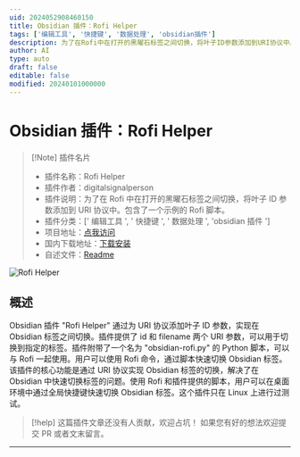 ```yaml
---
uid: 2024052908460150
title: Obsidian 插件：Rofi Helper
tags: ['编辑工具', '快捷键', '数据处理', 'obsidian插件']
description: 为了在Rofi中在打开的黑曜石标签之间切换，将叶子ID参数添加到URI协议中。包含了一个示例的Rofi脚本。
author: AI
type: auto
draft: false
editable: false
modified: 20240101000000
---
```


# Obsidian 插件：Rofi Helper

> [!Note] 插件名片
> - 插件名称：Rofi Helper
> - 插件作者：digitalsignalperson
> - 插件说明：为了在 Rofi 中在打开的黑曜石标签之间切换，将叶子 ID 参数添加到 URI 协议中。包含了一个示例的 Rofi 脚本。
> - 插件分类：[' 编辑工具 ', ' 快捷键 ', ' 数据处理 ', 'obsidian 插件 ']
> - 项目地址：[点我访问](https://github.com/digitalsignalperson/obsidian-rofi-helper)
> - 国内下载地址：[下载安装](https://pkmer.cn/products/plugin/pluginMarket/?rofi-helper)
> - 自述文件：[Readme](https://ghproxy.net/https://raw.githubusercontent.com/digitalsignalperson/obsidian-rofi-helper/master/README.md)

![Rofi Helper](https://cdn.pkmer.cn/covers/rofi-helper.jpeg!pkmer)

## 概述

Obsidian 插件 "Rofi Helper" 通过为 URI 协议添加叶子 ID 参数，实现在 Obsidian 标签之间切换。插件提供了 id 和 filename 两个 URI 参数，可以用于切换到指定的标签。插件附带了一个名为 "obsidian-rofi.py" 的 Python 脚本，可以与 Rofi 一起使用。用户可以使用 Rofi 命令，通过脚本快速切换 Obsidian 标签。该插件的核心功能是通过 URI 协议实现 Obsidian 标签的切换，解决了在 Obsidian 中快速切换标签的问题。使用 Rofi 和插件提供的脚本，用户可以在桌面环境中通过全局快捷键快速切换 Obsidian 标签。这个插件只在 Linux 上进行过测试。

> [!help]
> 这篇插件文章还没有人贡献，欢迎占坑！
> 如果您有好的想法欢迎提交 PR 或者文末留言。

---



